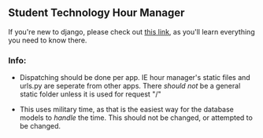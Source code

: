 ## Student Technology Hour Manager

If you're new to django, please check out [this link](https://developer.mozilla.org/en-US/docs/Learn/Server-side/Django), as you'll learn everything you need to know there.

### Info:

* Dispatching should be done per app. IE hour manager's static files and urls.py are seperate from other apps. There *should not* be a general static folder unless it is used for request "/"

* This uses military time, as that is the easiest way for the database models to *handle* the time. This should not be changed, or attempted to be changed. 

